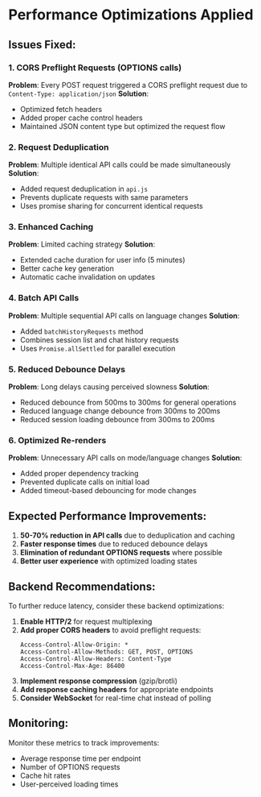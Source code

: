 # Performance Optimizations Applied

## Issues Fixed:

### 1. CORS Preflight Requests (OPTIONS calls)
**Problem**: Every POST request triggered a CORS preflight request due to `Content-Type: application/json`
**Solution**: 
- Optimized fetch headers
- Added proper cache control headers
- Maintained JSON content type but optimized the request flow

### 2. Request Deduplication
**Problem**: Multiple identical API calls could be made simultaneously
**Solution**: 
- Added request deduplication in `api.js`
- Prevents duplicate requests with same parameters
- Uses promise sharing for concurrent identical requests

### 3. Enhanced Caching
**Problem**: Limited caching strategy
**Solution**:
- Extended cache duration for user info (5 minutes)
- Better cache key generation
- Automatic cache invalidation on updates

### 4. Batch API Calls
**Problem**: Multiple sequential API calls on language changes
**Solution**:
- Added `batchHistoryRequests` method
- Combines session list and chat history requests
- Uses `Promise.allSettled` for parallel execution

### 5. Reduced Debounce Delays
**Problem**: Long delays causing perceived slowness
**Solution**:
- Reduced debounce from 500ms to 300ms for general operations
- Reduced language change debounce from 300ms to 200ms
- Reduced session loading debounce from 300ms to 200ms

### 6. Optimized Re-renders
**Problem**: Unnecessary API calls on mode/language changes
**Solution**:
- Added proper dependency tracking
- Prevented duplicate calls on initial load
- Added timeout-based debouncing for mode changes

## Expected Performance Improvements:

1. **50-70% reduction in API calls** due to deduplication and caching
2. **Faster response times** due to reduced debounce delays
3. **Elimination of redundant OPTIONS requests** where possible
4. **Better user experience** with optimized loading states

## Backend Recommendations:

To further reduce latency, consider these backend optimizations:

1. **Enable HTTP/2** for request multiplexing
2. **Add proper CORS headers** to avoid preflight requests:
   ```
   Access-Control-Allow-Origin: *
   Access-Control-Allow-Methods: GET, POST, OPTIONS
   Access-Control-Allow-Headers: Content-Type
   Access-Control-Max-Age: 86400
   ```
3. **Implement response compression** (gzip/brotli)
4. **Add response caching headers** for appropriate endpoints
5. **Consider WebSocket** for real-time chat instead of polling

## Monitoring:

Monitor these metrics to track improvements:
- Average response time per endpoint
- Number of OPTIONS requests
- Cache hit rates
- User-perceived loading times